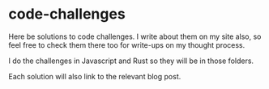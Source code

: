 # code-challenges
Here be solutions to code challenges. 
I write about them on my site also, so feel free to check them there too for write-ups on my thought process.

I do the challenges in Javascript and Rust so they will be in those folders.

Each solution will also link to the relevant blog post.
